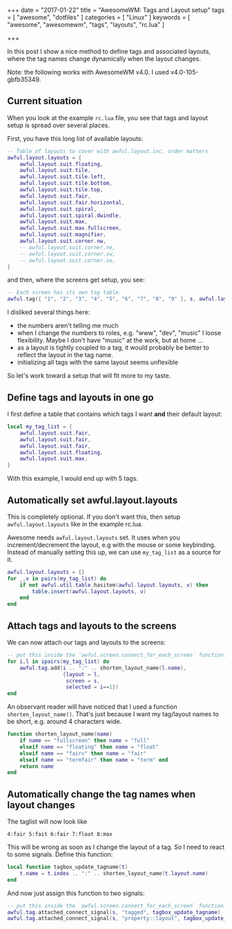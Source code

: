 +++
date = "2017-01-22"
title = "AwesomeWM: Tags and Layout setup"
tags = [ "awesome", "dotfiles" ]
categories = [ "Linux" ]
keywords = [ "awesome", "awesomewm", "tags", "layouts", "rc.lua" ]

+++

In this post I show a nice method to define tags and associated
layouts, where the tag names change dynamically when the layout
changes.

<!--more-->

Note: the following works with AwesomeWM v4.0. I used v4.0-105-gbfb35349.


## Current situation

When you look at the example `rc.lua` file, you see that tags and layout setup
is spread over several places.

First, you have this long list of available layouts:

``` lua
-- Table of layouts to cover with awful.layout.inc, order matters
awful.layout.layouts = {
    awful.layout.suit.floating,
    awful.layout.suit.tile,
    awful.layout.suit.tile.left,
    awful.layout.suit.tile.bottom,
    awful.layout.suit.tile.top,
    awful.layout.suit.fair,
    awful.layout.suit.fair.horizontal,
    awful.layout.suit.spiral,
    awful.layout.suit.spiral.dwindle,
    awful.layout.suit.max,
    awful.layout.suit.max.fullscreen,
    awful.layout.suit.magnifier,
    awful.layout.suit.corner.nw,
    -- awful.layout.suit.corner.ne,
    -- awful.layout.suit.corner.sw,
    -- awful.layout.suit.corner.se,
}
```

and then, where the screens get setup, you see:

``` lua
-- Each screen has its own tag table.
awful.tag({ "1", "2", "3", "4", "5", "6", "7", "8", "9" }, s, awful.layout.layouts[1])
```

I disliked several things here:

- the numbers aren't telling me much
- when I change the numbers to roles, e.g. "www", "dev", "music" I
  loose flexibility. Maybe I don't have "music" at the work, but at
  home ...
- as a layout is tightly coupled to a tag, it would probably be better
  to reflect the layout in the tag name.
- initializing all tags with the same layout seems unflexible

So let's work toward a setup that will fit more to my taste.


## Define tags and layouts in one go

I first define a table that contains which tags I want **and** their
default layout:

``` lua
local my_tag_list = {
    awful.layout.suit.fair,
    awful.layout.suit.fair,
    awful.layout.suit.fair,
    awful.layout.suit.floating,
    awful.layout.suit.max,
}
```

With this example, I would end up with 5 tags.


## Automatically set awful.layout.layouts

This is completely optional. If you don't want this, then setup
`awful.layout.layouts` like in the example rc.lua.

Awesome needs `awful.layout.layouts` set. It uses when you
increment/decrement the layout, e.g with the mouse or some keybinding.
Instead of manually setting this up, we can use `my_tag_list` as a
source for it.

``` lua
awful.layout.layouts = {}
for _,v in pairs(my_tag_list) do
    if not awful.util.table.hasitem(awful.layout.layouts, v) then
        table.insert(awful.layout.layouts, v)
    end
end
```

## Attach tags and layouts to the screens

We can now attach our tags and layouts to the screens:

``` lua
-- put this inside the `awful.screen.connect_for_each_screen` function:
for i,l in ipairs(my_tag_list) do
    awful.tag.add(i .. ":" .. shorten_layout_name(l.name),
                  {layout = l,
                   screen = s,
                   selected = i==1})
end
```

An observant reader will have noticed that I used a function
`shorten_layout_name()`. That's just because I want my tag/layout
names to be short, e.g. around 4 characters wide.

``` lua
function shorten_layout_name(name)
    if name == "fullscreen" then name = "full"
    elseif name == "floating" then name = "float"
    elseif name == "fairv" then name = "fair"
    elseif name == "termfair" then name = "term" end
    return name
end
```

## Automatically change the tag names when layout changes

The taglist will now look like

``` text
4:fair 5:fait 6:fair 7:float 8:max
```
	
This will be wrong as soon as I change the layout of a tag. So I need
to react to some signals. Define this function:

``` lua
local function tagbox_update_tagname(t)    
    t.name = t.index .. ":" .. shorten_layout_name(t.layout.name)
end
```

And now just assign this function to two signals:

``` lua
-- put this inside the `awful.screen.connect_for_each_screen` function:
awful.tag.attached_connect_signal(s, "tagged", tagbox_update_tagname)
awful.tag.attached_connect_signal(s, "property::layout", tagbox_update_tagname)
```
